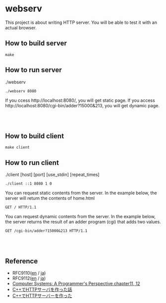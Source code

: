 # webserv
This project is about writing HTTP server. You will be able to test it with an actual browser.

## How to build server
```
make
```

## How to run server
./webserv <port>
```
./webserv 8080
```
If you ccess http://localhost:8080/, you will get static page. If you access http://localhost:8080/cgi-bin/adder?15000&213, you will get dynamic page.

<br></br>
## How to build client
```
make client
```

## How to run client
./client [host] [port] [use_stdin] [repeat_times]
```
./client ::1 8080 1 0
```
You can request static contents from the server. In the example below, the server will return the contents of home.html
```
GET / HTTP/1.1
```
You can request dynamic contents from the server. In the example below, the server returns the result of an adder program (cgi) that adds two values.
```
GET /cgi-bin/adder?15000&213 HTTP/1.1
```
<br></br>

## Reference
- RFC9110([en](https://httpwg.org/specs/rfc9110.html) / [ja](https://triple-underscore.github.io/http-semantics-ja.html#protocol.version))
- RFC9112([en](https://httpwg.org/specs/rfc9112.html) / [ja](https://triple-underscore.github.io/http1-ja.html))
- [Computer Systems: A Programmer's Perspective chapter11, 12](https://csapp.cs.cmu.edu/)
- [C++でHTTPサーバを作った話](https://nafuka.hatenablog.com/entry/2022/04/14/194200)
- [C++でHTTPサーバーを作った](https://jun-networks.hatenablog.com/entry/2022/12/05/234522)
